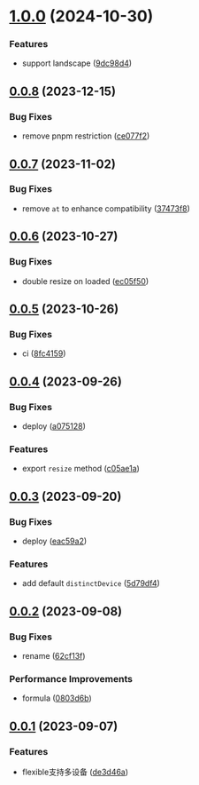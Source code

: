 # [1.0.0](https://github.com/hemengke1997/modern-flexible/compare/v0.0.8...v1.0.0) (2024-10-30)


### Features

* support landscape ([9dc98d4](https://github.com/hemengke1997/modern-flexible/commit/9dc98d49b02f19ee15068c7a2701d6435d152270))



## [0.0.8](https://github.com/hemengke1997/modern-flexible/compare/v0.0.7...v0.0.8) (2023-12-15)


### Bug Fixes

* remove pnpm restriction ([ce077f2](https://github.com/hemengke1997/modern-flexible/commit/ce077f254cffe03a482f66ea1c23b8b8cc8eb32c))



## [0.0.7](https://github.com/hemengke1997/modern-flexible/compare/v0.0.6...v0.0.7) (2023-11-02)


### Bug Fixes

* remove `at` to enhance compatibility ([37473f8](https://github.com/hemengke1997/modern-flexible/commit/37473f870db6e2f73637d54b4bcffdd096dbc032))



## [0.0.6](https://github.com/hemengke1997/modern-flexible/compare/v0.0.5...v0.0.6) (2023-10-27)


### Bug Fixes

* double resize on loaded ([ec05f50](https://github.com/hemengke1997/modern-flexible/commit/ec05f505807282489b227a2d5f49fee38c67d70c))



## [0.0.5](https://github.com/hemengke1997/modern-flexible/compare/v0.0.4...v0.0.5) (2023-10-26)


### Bug Fixes

* ci ([8fc4159](https://github.com/hemengke1997/modern-flexible/commit/8fc41593b07d0cca8894305ae5120403c8634c0e))



## [0.0.4](https://github.com/hemengke1997/modern-flexible/compare/v0.0.3...v0.0.4) (2023-09-26)


### Bug Fixes

* deploy ([a075128](https://github.com/hemengke1997/modern-flexible/commit/a07512851a41f769948be36f9a0a551367cb16fa))


### Features

* export `resize` method ([c05ae1a](https://github.com/hemengke1997/modern-flexible/commit/c05ae1acf775c1126e832760ecacc7de8387a562))



## [0.0.3](https://github.com/hemengke1997/modern-flexible/compare/v0.0.2...v0.0.3) (2023-09-20)


### Bug Fixes

* deploy ([eac59a2](https://github.com/hemengke1997/modern-flexible/commit/eac59a2c38e01caf8ed78d4a83cbe81596e26080))


### Features

* add default `distinctDevice` ([5d79df4](https://github.com/hemengke1997/modern-flexible/commit/5d79df400edc3ecd19a12ffaff74af43be07558f))



## [0.0.2](https://github.com/hemengke1997/modern-flexible/compare/v0.0.1...v0.0.2) (2023-09-08)


### Bug Fixes

* rename ([62cf13f](https://github.com/hemengke1997/modern-flexible/commit/62cf13f71387ea99494bcff88cf79b03e90be7c6))


### Performance Improvements

* formula ([0803d6b](https://github.com/hemengke1997/modern-flexible/commit/0803d6b0be4c38a8a7941532b0c863851131c270))



## [0.0.1](https://github.com/hemengke1997/modern-flexible/compare/de3d46af52a1e473db22ab0fb5f2c9dc78ccca02...v0.0.1) (2023-09-07)


### Features

* flexible支持多设备 ([de3d46a](https://github.com/hemengke1997/modern-flexible/commit/de3d46af52a1e473db22ab0fb5f2c9dc78ccca02))



